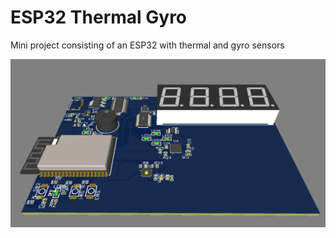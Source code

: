 # ESP32 Thermal Gyro

Mini project consisting of an ESP32 with thermal and gyro sensors

![Sample](source/sample.png)